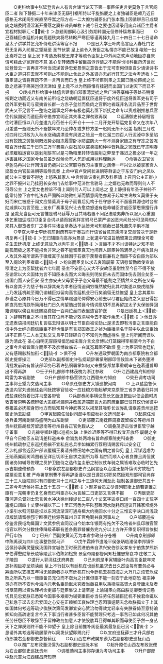 <!-- { "loadSidebar": true } -->
　　○吏科给事中张延登言古人有言台谏当论天下第一事臣任吏言吏莫急于言官阁臣二者  陛下静摄二十年来谏臣无繇引裾所恃以干旋旃厦之上者独辅臣是赖乃近日感格无术闭阁引疾直至呼嵩之际方点一二大僚为辅臣出门张本而止因循聊且已成颓废之端委附浸淫渐开旁落之窦补谏员举枚卜诚今日之要也因请录用废弃诸臣主爵者宜程材拟职汇＜锍-釒＞总题阁部同心汲引务期转圜无但修补牍故事而已
　　○己酉辅臣李廷机叶向高题秋爽将尽转盻严寒臣等谨再择九月二十四日二十七日请命皇太子讲学并乞允补侍班讲读等官不报
　　○是日大学士叶向高言臣入春杜门乞归无复再入纶扉之望延至  圣节伏蒙  皇上谕令入贺臣之私情亦不能已故复黾勉一出比嵩呼之日  皇上发下考选及释放王邦才等疏令臣拟上中外闻之欢声动地臣亦自庆谓可藉此少宽罪责不意  圣心复转诸疏中留臣虽谆谆请之不能得也顷科臣范济世张延登皆云一言再言不听当流涕苦诤忠爱恳恻之意皆出于无可柰何但臣自少诵读诗书大臣之道只在去就不可则止不能则止舍此之外圣贤亦无必行其志之法今考选枚卜二事臣请之皆将百疏不但一言再言而已也  皇上终不听臣则臣之去固已晚矣臣闻之长歌之悲甚于痛哭岂但流涕如  皇上竟不以为然臣惟有挂冠而出国门以谢天下而已不报
　　○庚戌兵科给事中林僖言建南自邓家湾焚掳之后广洪等寨梅子等处虽稍奏捕剿之功而近又有南关前所屯之烧劫朝廷置抚臣道将于度外抚臣道将置军吏有司于度外军吏有司与蛮夷酋长群一方赤子玺丝而鱼肉之官斯地者既非名流异品至于世胄武夫又不足言不一整饬之疆事之坏未有极也莫若亟下新抚之命专以责成别推总兵官往代侯国弼而道臣蔡守愚亦宜明正其失事之罪勿致再误
　　○巡漕御史孙居相言往时漕臣恒以八月差遣九月莅任十月开仓十一十二月开兑开帮运完复命又在次年八月差遣一蚤则无所不蚤数年来乃至仲冬或岁杪方差一迟则无所不迟盖  祖制三月过淮四月过洪政为入秋水涨动虞漂没有风波之险且一舟过溜三四百人行泥淖中多至陷没有捝拽之劳抵坝既迟势必阻冻履雪卧冰防盗防火一有不测身家随之有守冻之苦冻粮百万计船三千日饷三万军费粟六百石加以盗卖插和种种皆耗蠹之窦既已守冻明春必须雇船运官以是剥削旂军以是刁勒粮里转转皆朘削之弊至于递迟之极必误一年之运害且移之国家今台员虽乏然候命有人乞即点用以料理新运
　　○命锦衣卫官访寻驸马冉兴让伴回请旨仍禠兴让父官职夺教习主事贾之凤俸一年兴让以被掌家宫人梁盈女内官彭进朝等殴辱具奏  上命中官卢受问状进朝等群诟之于东安门内之凤以闻公主三奏皆不得达  上怒系其家人  中宫传旨诘责礼臣及科臣请  上召问公主正群小之罪不报兴让乃挂冠长安左门去给事中范济世言驸马  上之婿也无故而辱则何人不可辱公主  上之爱女也控诉不得上闻则何人可以上闻总之  皇上静摄有年圣子神孙不能常侍膝下宫中礼法森严固所以防微杜渐而情意阔绝亦易于起衅生谗故义莫重于夫妇而宋仁被惑于阎文应情莫真于母子而曹后见构于任守忠不可不亟塞其源也时台省勋戚俱以为言至是上览东厂奏事见兴让去愈益怒遂有是命辅臣言戚臣蒙恩重擅行非是  圣裁允当臣可无言惟是驸马廷辱万目共睹若置不问纪法陵夷非所以服人心重国体乞重加惩戒□□臣复合词以请而翁宪祥言驸马已蒙严谕凶恶未闻处分可见两旬以来其入御览者东厂之事件耳诸臣章奏达不达皆未可知壅蔽已甚处置失平俱不报
　　○辛亥大学士李廷机前谢疏有期于奉旨而行语省台意其濡滞复交章赞决于是廷机复再＜锍-釒＞乞归辅臣向高亦为恳请  上犹遣中官温旨勉留第云调理全可着先生去廷机度  上终无意放乃以丙午具＜锍-釒＞言臣不才不肖误特达之知不能副孤罔极之恩不能报负非常之眷不能留臣真天地间罪人顾臣钟鸣满尽之年病攻其内人攻其外易所谓系于徽缠寘于丛棘困于石据于蒺藜者臣兼有之而臣不安自臣为部以至入阁论列臣者章＜锍-釒＞纷沓而臣复以求去哀鸣屡蒙  天语慰留勤敕使宣谕穆清之上为臣絮扰者六七年而  圣主不安臣心又大不安故臣虽耐性至今日不得不放  圣谕常以大义国体为言不知臣未去而大义晦去则明矣臣未去而国体伤去则全矣臣一出国门而人安臣安  圣主亦安夫父母爱子子恋父母最不能割之至情然义之所在父母有以舍其子为慈子有以辞其亲为孝者臣情迫词穷慨然放归此其时矣遂以庚戌陛辞  上乃发廷机疏至阁仍谕辅臣拟留向高言廷机业已行矣谕留无益惟望  皇上念其累年恭谨之心原其今日万不得已之情早赐温纶俾得安心前去以尽君臣始终之义翌日得旨卿直亮忠清朕所简用杜门日久尚望勉出赞襄今情词愈切不忍再留加太子太保驰驿回籍调理以俟召用还赐路费银一百两纻丝四表里遣官护送
　　○是日廷机上＜锍-釒＞辞朝有臣之不肖当其在位尚不能少效涓埃今去不敢作余忠＜锍-釒＞他日亦无遗表语报闻廷机复言临去辩诬以明士节臣自被论劾止是求去即有污臣之言臣能自信中外士绅亦颇信臣臣不辩也惟是有言郑国泰王之祯为臣播清名于禁中以此议臣始进不正臣与二人本无私交又且平日硁硁自守不知何为而虚得名  皇上何所闻而误以臣为清此在  圣心自明无容臣辩伹恐如宋唐介言文彦博以灯笼锦得宰相至今为不白之事今言者皆唐介而臣不及彦博故临去一白其冤耳固不敢烦  皇上为臣昭雪也廷机又有感赐骸辞加衔＜锍-釒＞俱不报
　　○升左通政罗朝国为南京都察院右佥都御史提督操江
　　○吏部以副都御史许弘纲疏辞署掌刑部印信候旨未下诸务壅滞请批发前疏有旨该部印务已着许弘纲署掌如何又来推辞邦禁事重朝审在迩着遵旨即出不得再辞
　　○壬子升礼部郎中林茂槐为浙江参政
　　○升江西建昌府知府邬鸣雷为本省副使
　　○升户部郎中杨莹钟为江西赣州府知府
　　○癸丑调考功司主事郭士望为文选司主事
　　○命原任御史方大镇巡按河南
　　○  上以盐监鲁保故遣内官刘逊驰往会同抚按等官验收一应钱粮方物起解来京原管三省岁造着归并刘成盐课税务着归并马堂各带管　　○兵部奏蔺事横议愈长乞亟遣按臣以便会勘时周敦吉奢崇明各疏辩张大策嫁祸漏网并改属造端部言大策前疏臣部已驳其议仍侯彼中奏报盖必抚按身历地方而后知耳今神武等又以揭至其喙弥长议弥乱请亟差贵州巡按御史驰去勘结
　　○甲寅起原任验封司郎中周应秋补文选司郎中
　　○起原任淮徐兵备河南副使冯盛明为山东副使
　　○吏部覆云南抚臣周嘉谟留临安等府州县贵州抚臣胡桂芳留思南等府州县各正官免觐从之
　　○调叠茂游击张世臣管宁越守备事
　　○光禄寺卿赵徤以巡视久缺  上供难迟臣等不得已权宜开放坏  屡朝之令甲自今日始臣五疏请差科道未奉  俞旨势处两难有旨命都察院吏科查委
　　○御史杨州鹤疏参辽东巡抚杨镐不宜私庇总兵李如梅累行荐用请赐罢斥以安全辽
　　○乙卯礼部言近因户部议覆福王奏请养赡田地奉之国有期之旨仰见  皇上深谋远虑为王贻燕翼而树鸿图者至详且切即王自求之国所为尊  祖宗而顺人心者良豫且周但就国诸务如辅导佐理之员护卫随侍之选传玺圭册之制仪仗车骑之属皆难取必临时乞先示吉期速催预办
　　○都察院左副都御史许弘纲言臣以台差无措补牍词穷故杜门席藁讵意复被  严命署掌刑曹不得再辞臣谨以是日遵旨供职矣然臣观刑部司官尚存三十三人臣院则只有四御史耳十三司之与十三道何天渊至此  祖制各道御史共五十二差今考选候补实止五十五员一＜锍-釒＞题差台员立尽谨列职衔上请若更置之臣有一完朝审仍复乞身而已科臣亦以为言越二日吏部又言俱不报
　　○丙辰吏部覆河道总督刘士忠言黄水冲决徐州缕堤长二百八十丈玄字遥堤口阔一百四十丈荒字遥堤口阔四十丈藜林铺以下二十里正河悉为平陆邳睢河水陡耗司道议开韩家坝堤外小渠引水归河繇是坝以东河流渐深可通舟楫大约挽回水十分之三惟玄字决口尚浅政须版筑请留徐邳宁睢宿迁桃源等属州县正官免觐共襄河事从之
　　○户部覆巡按徐鉴言民屯均属国计文武参例宜同议自今始本年银两有拖欠不及格者州县印粮官管屯官以所欠分数住俸降级革职有差各戴罪督催务完九分以上方许开俸复职得旨依拟严行申饬
　　○丁巳升广西副使黄流芳为本省参政分守苍梧
　　○升南京刑部郎中陈禹谟为四川佥事整饬叙马泸
　　○戊午霜降节遣隆平侯张炳临淮侯李邦镇怀远侯孙承荫灵璧侯汤国祚宣城伯卫时泰武进伯朱自洪兴安伯徐汝孝东宁伯焦梦熊新宁伯谭懋勋祭长陵等陵武平伯陈如松祭  景皇帝陵都督同知杜惟忠祭哀冲  庄敬二太子陵园
　　○遣行人郭湸往沈府典丧
　　○己未前是甲寅辅臣叶向高言臣数年来恳补阁臣亦至烦渎而  皇上不行犹以有廷机在也廷机虽求去日久然臣每有要务必与筹画所以支撑五年得无颠蹶者亦以有廷机在也今廷机去矣四海之大万几之烦安危成败之所系乃以一庸臣备员充位而不亟为之计匪但臣不能一刻安于此地窃恐  祖宗神灵亦有所不安也今海内元老名臣勋猷未究者当亟召用以秉揆端高贤大良登庸未及者当亟简用以资佐理祈命吏部与廷臣集议上请至是  上谕辅臣向高曰朕览卿奏情词恳切具见忠爱朕已悉知今国事多艰卿为辅弼重臣亦当任劳任怨辅臣廷机不候君命辄以己私急于迳去忠君爱国之心安在正赖卿匡襄佐理岂忍因事遽萌去念欲朕孤立于上其如国体何考选等疏少俟朕次第简发卿宜安心赞治勿得效尤轻率有失朕眷倚至意特谕卿知向高疏谢复言今天下事当行者甚多臣皆不能赞理只考选一事苦已如此何况其他任劳任怨臣不敢辞至于留神政务加意人才使股肱耳目得举其职而毋使臣孑然一身丛天下之罪戾则终不能不仰望于  皇上除目前推补阁臣最紧最急臣已另＜锍-釒＞恳请外其考选等疏屡蒙许以简发伏望即赐允行
　　○以宣府巡抚薛三才升兵部右侍郎兼右佥都御史总督蓟辽
　　○以山西左布政樊东谟为右副都御史巡抚山西
　　○以湖广左布政董汉儒为右副都御史巡抚本省　　○起升原任山西左布政张偲为右佥都御史巡抚贵州
　　○调稽勋司主事郭存谦为考功司主事
　　○升户部郎中赵元吉为江西建昌府知府
